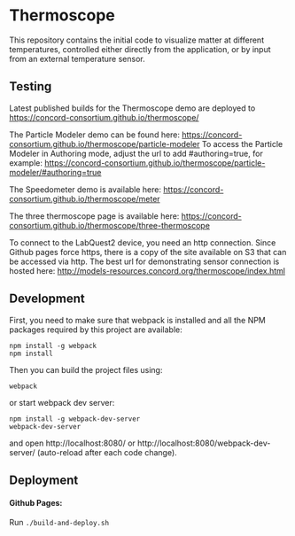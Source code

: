 # Thermoscope
This repository contains the initial code to visualize matter at different temperatures, controlled either directly from the application, or by input from an external temperature sensor.

## Testing
Latest published builds for the Thermoscope demo are deployed to https://concord-consortium.github.io/thermoscope/

The Particle Modeler demo can be found here: https://concord-consortium.github.io/thermoscope/particle-modeler
To access the Particle Modeler in Authoring mode, adjust the url to add #authoring=true, for example: https://concord-consortium.github.io/thermoscope/particle-modeler/#authoring=true

The Speedometer demo is available here: https://concord-consortium.github.io/thermoscope/meter

The three thermoscope page is available here: https://concord-consortium.github.io/thermoscope/three-thermoscope

To connect to the LabQuest2 device, you need an http connection. Since Github pages force https, there is a copy of the site available on S3 that can be accessed via http. The best url for demonstrating sensor connection is hosted here:
http://models-resources.concord.org/thermoscope/index.html

## Development

First, you need to make sure that webpack is installed and all the NPM packages required by this project are available:

```
npm install -g webpack
npm install
```
Then you can build the project files using:
```
webpack
```
or start webpack dev server:
```
npm install -g webpack-dev-server
webpack-dev-server
```
and open http://localhost:8080/ or http://localhost:8080/webpack-dev-server/ (auto-reload after each code change).

## Deployment

#### Github Pages:
Run `./build-and-deploy.sh`
